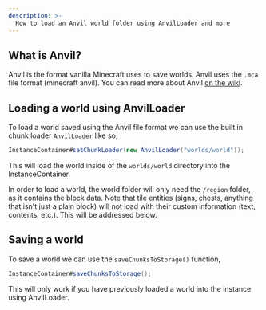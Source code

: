 ```yaml
---
description: >-
  How to load an Anvil world folder using AnvilLoader and more
---
```


## What is Anvil?

Anvil is the format vanilla Minecraft uses to save worlds. Anvil uses the `.mca` file format (minecraft anvil).
You can read more about Anvil [on the wiki](https://minecraft.fandom.com/wiki/Anvil_file_format).

## Loading a world using AnvilLoader

To load a world saved using the Anvil file format we can use the built in chunk loader `AnvilLoader` like so,

```java
InstanceContainer#setChunkLoader(new AnvilLoader("worlds/world"));
```

This will load the world inside of the `worlds/world` directory into the InstanceContainer.

In order to load a world, the world folder will only need the `/region` folder, as it contains the block data.
Note that tile entities (signs, chests, anything that isn't just a plain block) will not load with their
custom information (text, contents, etc.). This will be addressed below.

## Saving a world

To save a world we can use the `saveChunksToStorage()` function,
```java
InstanceContainer#saveChunksToStorage();
```
This will only work if you have previously loaded a world into the instance using AnvilLoader.

